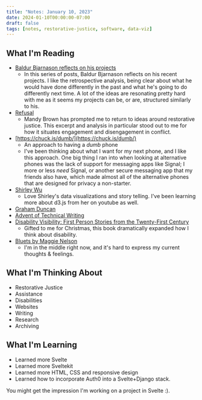 ```yaml
---
title: "Notes: January 10, 2023"
date: 2024-01-10T00:00:00-07:00
draft: false
tags: [notes, restorative-justice, software, data-viz]
---
```



## What I'm Reading

- [Baldur Bjarnason reflects on his projects](https://www.baldurbjarnason.com/2024/sunk-cost-fallacy-research-project/)
	- In this series of posts, Baldur Bjarnason reflects on his recent projects. I like the retrospective analysis, being clear about what he would have done differently in the past and what he's going to do differently next time. A lot of the ideas are resonating pretty hard with me as it seems my projects can be, or are, structured similarly to his.
- [Refusal](https://aworkinglibrary.com/writing/refusal)
	- Mandy Brown has prompted me to return to ideas around restorative justice. This excerpt and analysis in particular stood out to me for how it situates engagement and disengagement in conflict.
- [https://chuck.is/dumb/](https://chuck.is/dumb/)
	- An approach to having a _dumb_ phone
	- I've been thinking about what I want for my next phone, and I like this approach. One big thing I ran into when looking at alternative phones was the lack of support for messaging apps like Signal; I more or less *need* Signal, or another secure messaging app that my friends also have, which made almost all of the alternative phones that are designed for privacy a non-starter.
- [Shirley Wu](https://shirleywu.studio/)
	- Love Shirley's data visualizations and story telling. I've been learning more about d3.js from her on youtube as well.
- [Graham Duncan](https://grahamduncan.blog/)
- [Advent of Technical Writing](https://jamesg.blog/category/advent-of-technical-writing/)
- [Disability Visibility: First Person Stories from the Twenty-First Century](https://bookshop.org/p/books/disability-visibility-first-person-stories-from-the-twenty-first-century-alice-wong/13840332)
	- Gifted to me for Christmas, this book dramatically expanded how I think about disability.
- [Bluets by Maggie Nelson](https://bookshop.org/p/books/bluets-maggie-nelson/10726275?ean=9781933517407)
	- I'm in the middle right now, and it's hard to express my current thoughts & feelings.

## What I'm Thinking About

- Restorative Justice
- Assistance
- Disabilities
- Websites
- Writing
- Research
- Archiving

## What I'm Learning

- Learned more Svelte
- Learned more Sveltekit
- Learned more HTML, CSS and responsive design
- Learned how to incorporate Auth0 into a Svelte+Django stack.

You might get the impression I'm working on a project in Svelte :). 
